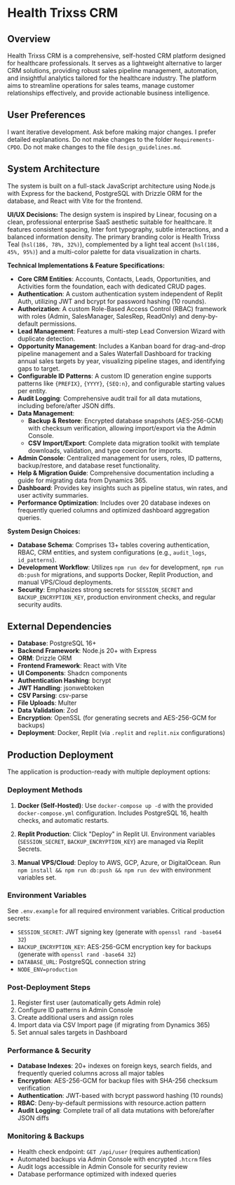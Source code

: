 # Health Trixss CRM

## Overview

Health Trixss CRM is a comprehensive, self-hosted CRM platform designed for healthcare professionals. It serves as a lightweight alternative to larger CRM solutions, providing robust sales pipeline management, automation, and insightful analytics tailored for the healthcare industry. The platform aims to streamline operations for sales teams, manage customer relationships effectively, and provide actionable business intelligence.

## User Preferences

I want iterative development. Ask before making major changes. I prefer detailed explanations. Do not make changes to the folder `Requirements-CPDO`. Do not make changes to the file `design_guidelines.md`.

## System Architecture

The system is built on a full-stack JavaScript architecture using Node.js with Express for the backend, PostgreSQL with Drizzle ORM for the database, and React with Vite for the frontend.

**UI/UX Decisions:**
The design system is inspired by Linear, focusing on a clean, professional enterprise SaaS aesthetic suitable for healthcare. It features consistent spacing, Inter font typography, subtle interactions, and a balanced information density. The primary branding color is Health Trixss Teal (`hsl(186, 78%, 32%)`), complemented by a light teal accent (`hsl(186, 45%, 95%)`) and a multi-color palette for data visualization in charts.

**Technical Implementations & Feature Specifications:**

*   **Core CRM Entities**: Accounts, Contacts, Leads, Opportunities, and Activities form the foundation, each with dedicated CRUD pages.
*   **Authentication**: A custom authentication system independent of Replit Auth, utilizing JWT and bcrypt for password hashing (10 rounds).
*   **Authorization**: A custom Role-Based Access Control (RBAC) framework with roles (Admin, SalesManager, SalesRep, ReadOnly) and deny-by-default permissions.
*   **Lead Management**: Features a multi-step Lead Conversion Wizard with duplicate detection.
*   **Opportunity Management**: Includes a Kanban board for drag-and-drop pipeline management and a Sales Waterfall Dashboard for tracking annual sales targets by year, visualizing pipeline stages, and identifying gaps to target.
*   **Configurable ID Patterns**: A custom ID generation engine supports patterns like `{PREFIX}`, `{YYYY}`, `{SEQ:n}`, and configurable starting values per entity.
*   **Audit Logging**: Comprehensive audit trail for all data mutations, including before/after JSON diffs.
*   **Data Management**:
    *   **Backup & Restore**: Encrypted database snapshots (AES-256-GCM) with checksum verification, allowing import/export via the Admin Console.
    *   **CSV Import/Export**: Complete data migration toolkit with template downloads, validation, and type coercion for imports.
*   **Admin Console**: Centralized management for users, roles, ID patterns, backup/restore, and database reset functionality.
*   **Help & Migration Guide**: Comprehensive documentation including a guide for migrating data from Dynamics 365.
*   **Dashboard**: Provides key insights such as pipeline status, win rates, and user activity summaries.
*   **Performance Optimization**: Includes over 20 database indexes on frequently queried columns and optimized dashboard aggregation queries.

**System Design Choices:**

*   **Database Schema**: Comprises 13+ tables covering authentication, RBAC, CRM entities, and system configurations (e.g., `audit_logs`, `id_patterns`).
*   **Development Workflow**: Utilizes `npm run dev` for development, `npm run db:push` for migrations, and supports Docker, Replit Production, and manual VPS/Cloud deployments.
*   **Security**: Emphasizes strong secrets for `SESSION_SECRET` and `BACKUP_ENCRYPTION_KEY`, production environment checks, and regular security audits.

## External Dependencies

*   **Database**: PostgreSQL 16+
*   **Backend Framework**: Node.js 20+ with Express
*   **ORM**: Drizzle ORM
*   **Frontend Framework**: React with Vite
*   **UI Components**: Shadcn components
*   **Authentication Hashing**: bcrypt
*   **JWT Handling**: jsonwebtoken
*   **CSV Parsing**: csv-parse
*   **File Uploads**: Multer
*   **Data Validation**: Zod
*   **Encryption**: OpenSSL (for generating secrets and AES-256-GCM for backups)
*   **Deployment**: Docker, Replit (via `.replit` and `replit.nix` configurations)

## Production Deployment

The application is production-ready with multiple deployment options:

### Deployment Methods

1. **Docker (Self-Hosted)**: Use `docker-compose up -d` with the provided `docker-compose.yml` configuration. Includes PostgreSQL 16, health checks, and automatic restarts.

2. **Replit Production**: Click "Deploy" in Replit UI. Environment variables (`SESSION_SECRET`, `BACKUP_ENCRYPTION_KEY`) are managed via Replit Secrets.

3. **Manual VPS/Cloud**: Deploy to AWS, GCP, Azure, or DigitalOcean. Run `npm install && npm run db:push && npm run dev` with environment variables set.

### Environment Variables

See `.env.example` for all required environment variables. Critical production secrets:
- `SESSION_SECRET`: JWT signing key (generate with `openssl rand -base64 32`)
- `BACKUP_ENCRYPTION_KEY`: AES-256-GCM encryption key for backups (generate with `openssl rand -base64 32`)
- `DATABASE_URL`: PostgreSQL connection string
- `NODE_ENV=production`

### Post-Deployment Steps

1. Register first user (automatically gets Admin role)
2. Configure ID patterns in Admin Console
3. Create additional users and assign roles
4. Import data via CSV Import page (if migrating from Dynamics 365)
5. Set annual sales targets in Dashboard

### Performance & Security

- **Database Indexes**: 20+ indexes on foreign keys, search fields, and frequently queried columns across all major tables
- **Encryption**: AES-256-GCM for backup files with SHA-256 checksum verification
- **Authentication**: JWT-based with bcrypt password hashing (10 rounds)
- **RBAC**: Deny-by-default permissions with resource.action pattern
- **Audit Logging**: Complete trail of all data mutations with before/after JSON diffs

### Monitoring & Backups

- Health check endpoint: `GET /api/user` (requires authentication)
- Automated backups via Admin Console with encrypted `.htcrm` files
- Audit logs accessible in Admin Console for security review
- Database performance optimized with indexed queries